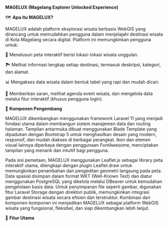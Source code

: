 **MAGELUX (Magelang Explorer Unlocked Experience)**

🗺️ **Apa itu MAGELUX?**

MAGELUX adalah platform eksplorasi wisata berbasis WebGIS yang dirancang untuk memudahkan pengguna dalam menjelajahi destinasi wisata di Kota Magelang secara digital. Platform ini memungkinkan pengguna untuk:

🧭 Menelusuri peta interaktif berisi lokasi-lokasi wisata unggulan.

🏞️ Melihat informasi lengkap setiap destinasi, termasuk deskripsi, kategori, dan alamat.

📊 Mengakses data wisata dalam bentuk tabel yang rapi dan mudah dicari.

💬 Memberikan saran, melihat agenda event wisata, dan mengelola data melalui fitur interaktif (khusus pengguna login).


🧩 **Komponen Pengembang**

MAGELUX dikembangkan menggunakan framework Laravel 11 yang menjadi fondasi utama dalam membangun sistem manajemen data dan routing halaman. Tampilan antarmuka dibuat menggunakan Blade Template yang dipadukan dengan Bootstrap 5 untuk menghasilkan desain yang modern, responsif, dan mudah diakses di berbagai perangkat. Ikon dan elemen visual lainnya diperkaya dengan penggunaan FontAwesome, menciptakan tampilan yang menarik dan intuitif bagi pengguna.

Pada sisi pemetaan, MAGELUX menggunakan Leaflet.js sebagai library peta interaktif utama, dilengkapi dengan plugin Leaflet.draw untuk memungkinkan penambahan dan pengeditan geometri langsung pada peta. Data spasial disimpan dalam format WKT (Well-Known Text) dan diatur menggunakan PostgreSQL yang dikelola melalui DBeaver untuk kemudahan pengelolaan basis data. Untuk penyimpanan file seperti gambar, digunakan fitur Laravel Storage dengan direktori publik, memungkinkan integrasi gambar destinasi wisata secara efisien dan terstruktur. Kombinasi dari komponen-komponen ini menjadikan MAGELUX sebagai platform WebGIS wisata yang fungsional, fleksibel, dan siap dikembangkan lebih lanjut.

📌 **Fitur Utama**
